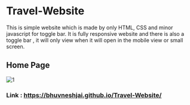 # Travel-Website
This is simple website which is made by only HTML, CSS and minor javascript for toggle bar. It is fully responsive website and there is also a toggle bar , it will only view when it will open in the mobile view or small screen.

## Home Page
![1](https://user-images.githubusercontent.com/82877515/180517053-a1a6f37e-bf3d-476f-ba55-0e4209a23a56.png)

### Link : https://bhuvneshjai.github.io/Travel-Website/
